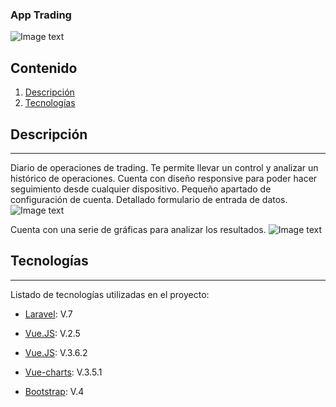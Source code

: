 ### App Trading

![Image text](https://i.imgur.com/kBzvcnQ.png)

## Contenido
1. [Descripción](#descripción)
2. [Tecnologías](#tecnologías)


## Descripción
***
Diario de operaciones de trading.
Te permite llevar un control y analizar un histórico de operaciones.
Cuenta con diseño responsive para poder hacer seguimiento desde cualquier dispositivo.
Pequeño apartado de configuración de cuenta.
Detallado formulario de entrada de datos.
![Image text](https://i.imgur.com/WcnsoA6.png)

Cuenta con una serie de gráficas para analizar los resultados.
![Image text](https://i.imgur.com/7cli6QK.png)



## Tecnologías
***
Listado de tecnologías utilizadas en el proyecto:
* [Laravel](https://laravel.com): V.7
* [Vue.JS](https://vuejs.org): V.2.5

* [Vue.JS](https://vuex.vuejs.org): V.3.6.2
* [Vue-charts](https://vue-chartjs.org): V.3.5.1
* [Bootstrap](https://getbootstrap.com): V.4
